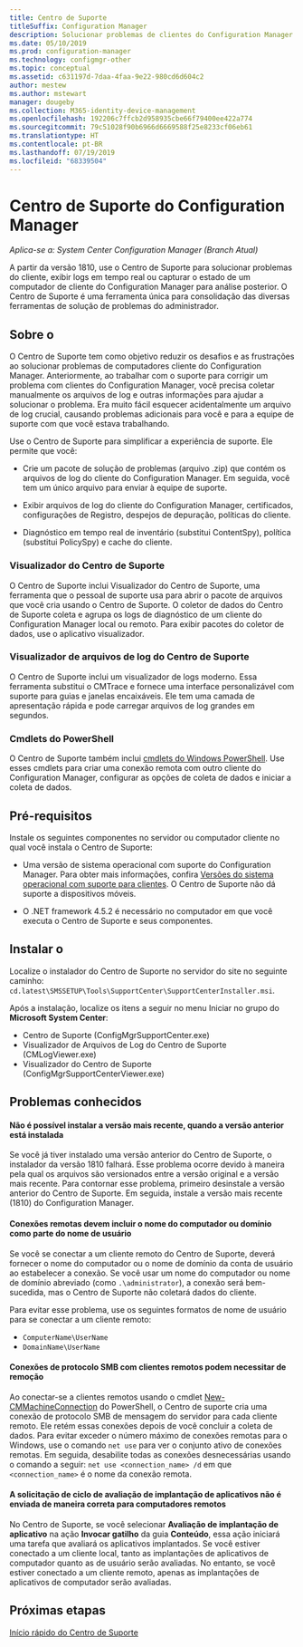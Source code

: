 ```yaml
---
title: Centro de Suporte
titleSuffix: Configuration Manager
description: Solucionar problemas de clientes do Configuration Manager com o Centro de Suporte.
ms.date: 05/10/2019
ms.prod: configuration-manager
ms.technology: configmgr-other
ms.topic: conceptual
ms.assetid: c631197d-7daa-4faa-9e22-980cd6d604c2
author: mestew
ms.author: mstewart
manager: dougeby
ms.collection: M365-identity-device-management
ms.openlocfilehash: 192206c7ffcb2d958935cbe66f79400ee422a774
ms.sourcegitcommit: 79c51028f90b6966d6669588f25e8233cf06eb61
ms.translationtype: HT
ms.contentlocale: pt-BR
ms.lasthandoff: 07/19/2019
ms.locfileid: "68339504"
---
```

# <a name="support-center-for-configuration-manager"></a>Centro de Suporte do Configuration Manager

*Aplica-se a: System Center Configuration Manager (Branch Atual)*

<!--1357489-->
A partir da versão 1810, use o Centro de Suporte para solucionar problemas do cliente, exibir logs em tempo real ou capturar o estado de um computador de cliente do Configuration Manager para análise posterior. O Centro de Suporte é uma ferramenta única para consolidação das diversas ferramentas de solução de problemas do administrador. 



## <a name="about"></a>Sobre o 

O Centro de Suporte tem como objetivo reduzir os desafios e as frustrações ao solucionar problemas de computadores cliente do Configuration Manager. Anteriormente, ao trabalhar com o suporte para corrigir um problema com clientes do Configuration Manager, você precisa coletar manualmente os arquivos de log e outras informações para ajudar a solucionar o problema. Era muito fácil esquecer acidentalmente um arquivo de log crucial, causando problemas adicionais para você e para a equipe de suporte com que você estava trabalhando.

Use o Centro de Suporte para simplificar a experiência de suporte. Ele permite que você:

- Crie um pacote de solução de problemas (arquivo .zip) que contém os arquivos de log do cliente do Configuration Manager. Em seguida, você tem um único arquivo para enviar à equipe de suporte.  

- Exibir arquivos de log do cliente do Configuration Manager, certificados, configurações de Registro, despejos de depuração, políticas do cliente.  

- Diagnóstico em tempo real de inventário (substitui ContentSpy), política (substitui PolicySpy) e cache do cliente.  


### <a name="support-center-viewer"></a>Visualizador do Centro de Suporte

O Centro de Suporte inclui Visualizador do Centro de Suporte, uma ferramenta que o pessoal de suporte usa para abrir o pacote de arquivos que você cria usando o Centro de Suporte. O coletor de dados do Centro de Suporte coleta e agrupa os logs de diagnóstico de um cliente do Configuration Manager local ou remoto. Para exibir pacotes do coletor de dados, use o aplicativo visualizador.


### <a name="support-center-log-file-viewer"></a>Visualizador de arquivos de log do Centro de Suporte

O Centro de Suporte inclui um visualizador de logs moderno. Essa ferramenta substitui o CMTrace e fornece uma interface personalizável com suporte para guias e janelas encaixáveis. Ele tem uma camada de apresentação rápida e pode carregar arquivos de log grandes em segundos.


### <a name="powershell-cmdlets"></a>Cmdlets do PowerShell

O Centro de Suporte também inclui [cmdlets do Windows PowerShell](https://go.microsoft.com/fwlink/?linkid=397830). Use esses cmdlets para criar uma conexão remota com outro cliente do Configuration Manager, configurar as opções de coleta de dados e iniciar a coleta de dados.



## <a name="prerequisites"></a>Pré-requisitos

Instale os seguintes componentes no servidor ou computador cliente no qual você instala o Centro de Suporte:

- Uma versão de sistema operacional com suporte do Configuration Manager. Para obter mais informações, confira [Versões do sistema operacional com suporte para clientes](/sccm/core/plan-design/configs/supported-operating-systems-for-clients-and-devices). O Centro de Suporte não dá suporte a dispositivos móveis.  

- O .NET framework 4.5.2 é necessário no computador em que você executa o Centro de Suporte e seus componentes.  



## <a name="install"></a>Instalar o

Localize o instalador do Centro de Suporte no servidor do site no seguinte caminho: `cd.latest\SMSSETUP\Tools\SupportCenter\SupportCenterInstaller.msi`.

Após a instalação, localize os itens a seguir no menu Iniciar no grupo do **Microsoft System Center**:  
- Centro de Suporte (ConfigMgrSupportCenter.exe)  
- Visualizador de Arquivos de Log do Centro de Suporte (CMLogViewer.exe)  
- Visualizador do Centro de Suporte (ConfigMgrSupportCenterViewer.exe)  



## <a name="known-issues"></a>Problemas conhecidos 

#### <a name="you-cant-install-the-latest-version-if-an-older-version-is-already-installed"></a>Não é possível instalar a versão mais recente, quando a versão anterior está instalada
<!--SCCMDocs-pr issue #3090-->
Se você já tiver instalado uma versão anterior do Centro de Suporte, o instalador da versão 1810 falhará. Esse problema ocorre devido à maneira pela qual os arquivos são versionados entre a versão original e a versão mais recente. Para contornar esse problema, primeiro desinstale a versão anterior do Centro de Suporte. Em seguida, instale a versão mais recente (1810) do Configuration Manager.

#### <a name="remote-connections-must-include-computer-name-or-domain-as-part-of-the-user-name"></a>Conexões remotas devem incluir o nome do computador ou domínio como parte do nome de usuário
Se você se conectar a um cliente remoto do Centro de Suporte, deverá fornecer o nome do computador ou o nome de domínio da conta de usuário ao estabelecer a conexão. Se você usar um nome do computador ou nome de domínio abreviado (como `.\administrator`), a conexão será bem-sucedida, mas o Centro de Suporte não coletará dados do cliente. 

Para evitar esse problema, use os seguintes formatos de nome de usuário para se conectar a um cliente remoto: 
- `ComputerName\UserName`  
- `DomainName\UserName`  

#### <a name="scripted-server-message-block-connections-to-remote-clients-might-require-removal"></a>Conexões de protocolo SMB com clientes remotos podem necessitar de remoção
Ao conectar-se a clientes remotos usando o cmdlet [New-CMMachineConnection](https://go.microsoft.com/fwlink/p/?linkid=390542) do PowerShell, o Centro de suporte cria uma conexão de protocolo SMB de mensagem do servidor para cada cliente remoto. Ele retém essas conexões depois de você concluir a coleta de dados. Para evitar exceder o número máximo de conexões remotas para o Windows, use o comando `net use` para ver o conjunto ativo de conexões remotas. Em seguida, desabilite todas as conexões desnecessárias usando o comando a seguir: `net use <connection_name> /d` 
em que `<connection_name>` é o nome da conexão remota.

#### <a name="application-deployment-evaluation-cycle-request-isnt-sent-correctly-to-remote-machines"></a>A solicitação de ciclo de avaliação de implantação de aplicativos não é enviada de maneira correta para computadores remotos
<!--2849356-->
No Centro de Suporte, se você selecionar **Avaliação de implantação de aplicativo** na ação **Invocar gatilho** da guia **Conteúdo**, essa ação iniciará uma tarefa que avaliará os aplicativos implantados. Se você estiver conectado a um cliente local, tanto as implantações de aplicativos de computador quanto as de usuário serão avaliadas. No entanto, se você estiver conectado a um cliente remoto, apenas as implantações de aplicativos de computador serão avaliadas.


## <a name="next-steps"></a>Próximas etapas

[Início rápido do Centro de Suporte](/sccm/core/support/support-center-quickstart)
